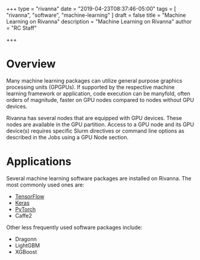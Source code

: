 +++
type = "rivanna"
date = "2019-04-23T08:37:46-05:00"
tags = [
  "rivanna", "software", "machine-learning"
]
draft = false
title = "Machine Learning on Rivanna"
description = "Machine Learning on Rivanna"
author = "RC Staff"

+++
# Overview
Many machine learning packages can utilize general purpose graphics processing units (GPGPUs).  If supported by the respective machine learning framework or application, code execution can be manyfold, often orders of magnitude, faster on GPU nodes compared to nodes without GPU devices.

Rivanna has several nodes that are equipped with GPU devices.  These nodes are available in the GPU partition.  Access to a GPU node and its GPU device(s) requires specific Slurm directives or command line options as described in the Jobs using a GPU Node section.

# Applications
Several machine learning software packages are installed on Rivanna.  The most commonly used ones are:

* [TensorFlow](/userinfo/rivanna/software/tensorflow)
* [Keras](/userinfo/rivanna/software/keras)
* [PyTorch](/userinfo/rivanna/software/pytorch)
* Caffe2

Other less frequently used software packages include:

* Dragonn
* LightGBM
* XGBoost
